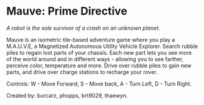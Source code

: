 # Mauve: Prime Directive

*A robot is the sole survivor of a crash on an unknown planet.*

Mauve is an isometric tile-based adventure game where you play a M.A.U.V.E, a Magnetized Autonomous Utility Vehicle Explorer. Search rubble piles to regain lost parts of your chassis. Each new part lets you see more of the world around and in different ways - allowing you to see farther, perceive color, temperature and more. Drive over rubble piles to gain new parts, and drive over charge stations to recharge your rover.

Controls: W - Move Forward, S - Move back, A - Turn Left, D - Turn Right.

Created by: burcarz, phopps, brt9029, thaewyn.
